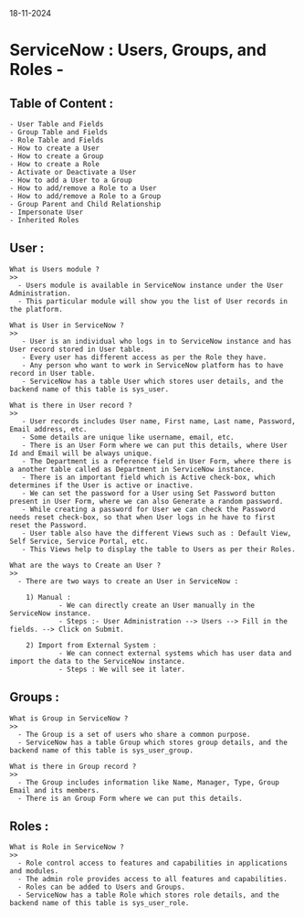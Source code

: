 18-11-2024

# ServiceNow : Users, Groups, and Roles -

## Table of Content :
	- User Table and Fields
	- Group Table and Fields
	- Role Table and Fields
	- How to create a User
	- How to create a Group
	- How to create a Role
	- Activate or Deactivate a User
	- How to add a User to a Group
	- How to add/remove a Role to a User
	- How to add/remove a Role to a Group
	- Group Parent and Child Relationship
	- Impersonate User
	- Inherited Roles
	
## User :

	What is Users module ?
	>>
	  - Users module is available in ServiceNow instance under the User Administration.
	  - This particular module will show you the list of User records in the platform.
	
	What is User in ServiceNow ?
	>> 
	   - User is an individual who logs in to ServiceNow instance and has User record stored in User table.
	   - Every user has different access as per the Role they have.
	   - Any person who want to work in ServiceNow platform has to have record in User table.
	   - ServiceNow has a table User which stores user details, and the backend name of this table is sys_user.
	
	What is there in User record ?
	>> 
	   - User records includes User name, First name, Last name, Password, Email address, etc.
	   - Some details are unique like username, email, etc.
	   - There is an User Form where we can put this details, where User Id and Email will be always unique.
	   - The Department is a reference field in User Form, where there is a another table called as Department in ServiceNow instance.
	   - There is an important field which is Active check-box, which determines if the User is active or inactive.
	   - We can set the password for a User using Set Password button present in User Form, where we can also Generate a random password.
	   - While creating a password for User we can check the Password needs reset check-box, so that when User logs in he have to first reset the Password.
	   - User table also have the different Views such as : Default View, Self Service, Service Portal, etc.
	   - This Views help to display the table to Users as per their Roles.
	
	What are the ways to Create an User ?
	>>
	  - There are two ways to create an User in ServiceNow :
		
		1) Manual :
				- We can directly create an User manually in the ServiceNow instance.
				- Steps :- User Administration --> Users --> Fill in the fields. --> Click on Submit.
		
		2) Import from External System :
				- We can connect external systems which has user data and import the data to the ServiceNow instance.
				- Steps : We will see it later.

## Groups :

	What is Group in ServiceNow ?
	>>
	  - The Group is a set of users who share a common purpose.
	  - ServiceNow has a table Group which stores group details, and the backend name of this table is sys_user_group.
	  
	What is there in Group record ?
	>>
	  - The Group includes information like Name, Manager, Type, Group Email and its members.
	  - There is an Group Form where we can put this details.

## Roles :
	
	What is Role in ServiceNow ?
	>>
	  - Role control access to features and capabilities in applications and modules.
	  - The admin role provides access to all features and capabilities.
	  - Roles can be added to Users and Groups.
	  - ServiceNow has a table Role which stores role details, and the backend name of this table is sys_user_role.
	  
	
	  
	  
	
	
	
	
	   
	